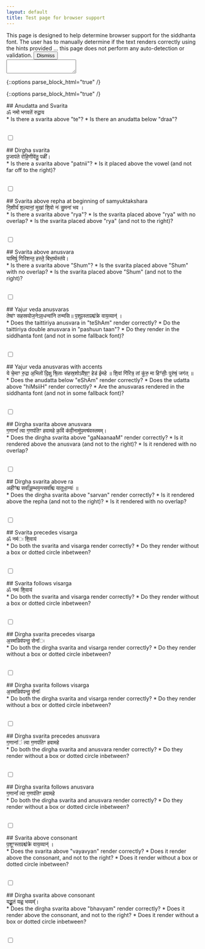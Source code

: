 ```yaml
---
layout: default
title: Test page for browser support
---
```


<div class="alert alert-info">
This page is designed to help determine browser support for the siddhanta font.
The user has to manually determine if the text renders correctly using the hints provided ...
this page does not perform any auto-detection or validation.
<button type="button" class="btn btn-secondary close" data-dismiss="alert">Dismiss</button>
</div>

<textarea rows="2" class="well form-control" id="UserAgent"></textarea>

<link href="{{ site.baseurl }}/css/vedicfonts-v10-modified.css" rel="stylesheet">
<link href="{{ site.baseurl }}/css/bootstrap-switch.min.css" rel="stylesheet">
<script src="{{ site.baseurl }}/js/bootstrap-switch.min.js"></script>

{::options parse_block_html="true" /}
<div class="browser-test">

{::options parse_block_html="true" /}
<div class="well">
## Anudatta and Svarita
  <div lang="sa">
  ॐ नमो भगवते॑ रुद्रा॒य
  </div>
* Is there a svarita above "te"?
* Is there an anudatta below "draa"?

<br/><input type="checkbox" class="browser-test-checkbox"/>
</div>

<div class="well">
## Dirgha svarita

  <div lang="sa">
  प्र॒जाप॑ते रोहि॒णीवे॑तु॒ पत्नी᳚।
  </div>
* Is there a svarita above "patnii"?
* Is it placed above the vowel (and not far off to the right)?

<br/><input type="checkbox" class="browser-test-checkbox"/>
</div>

<div class="well">
## Svarita above repha at beginning of samyuktakshara

  <div lang="sa">
  नि॒शीर्य॑ श॒ल्यानां॒ मुखा॑ शि॒वो नः॑ सु॒मना॑ भव ।
  </div>
* Is there a svarita above "rya"?
* Is the svarita placed above "rya" with no overlap?
* Is the svarita placed above "rya" (and not to the right)?

<br/><input type="checkbox" class="browser-test-checkbox"/>
</div>

<div class="well">
## Svarita above anusvara

  <div lang="sa">
  यामिषुं॑ गिरिशन्त॒ हस्ते॒ बिभ॒र्ष्यस्त॑वे।
  </div>
* Is there a svarita above "Shum"?
* Is the svarita placed above "Shum" with no overlap?
* Is the svarita placed above "Shum" (and not to the right)?

<br/><input type="checkbox" class="browser-test-checkbox"/>
</div>

<div class="well">
## Yajur veda anusvaras

  <div lang="sa">
  तेषा॑ꣳ सहस्रयोज॒नेऽव॒धन्वा॑नि तन्मसि॥  
  प॒शूꣴस्ताꣴश्च॑क्रे वाय॒व्यान्॑ ।
  </div>
* Does the taittiriya anusvara in "teShAm" render correctly?
* Do the taittiriya double anusvara in "pashuun taan"?
* Do they render in the siddhanta font (and not in some fallback font)?

<br/><input type="checkbox" class="browser-test-checkbox"/>
</div>

<div class="well">
## Yajur veda anusvaras with accents

  <div lang="sa">
  ये चे॒माꣳ रु॒द्रा अ॒भितो॑ दि॒क्षु श्रि॒ताः स॑हस्र॒शोऽवै॑षा॒ꣳ॒ हेड॑ ईमहे ॥  
  शि॒वां गि॑रित्र॒ तां कु॑रु॒ मा हिꣳ॑सीः॒ पुरु॑षं॒ जग॑त् ॥
  </div>
* Does the anudatta below "eShAm" render correctly?
* Does the udatta above "hiMsiiH" render correctly?
* Are the anusvaras rendered in the siddhanta font (and not in some fallback font)?

<br/><input type="checkbox" class="browser-test-checkbox"/>
</div>

<div class="well">
## Dirgha svarita above anusvara

  <div lang="sa">
  ग॒णानां᳚ त्वा ग॒णप॑तिꣳ हवामहे क॒विं क॑वी॒नामु॑प॒मश्र॑वस्तमम्।
  </div>
* Does the dirgha svarita above "gaNaanaaM" render correctly?
* Is it rendered above the anusvara (and not to the right)?
* Is it rendered with no overlap?

<br/><input type="checkbox" class="browser-test-checkbox"/>
</div>

<div class="well">
## Dirgha svarita above ra

  <div lang="sa">
  अहीꣳ॑श्च सर्वा᳚ञ्ज॒म्भय॒न्त्सर्वा᳚श्च यातुधा॒न्यः॑ ॥
  </div>
  * Does the dirgha svarita above "sarvan" render correctly?
  * Is it rendered above the repha (and not to the right)?
  * Is it rendered with no overlap?

  <br/><input type="checkbox" class="browser-test-checkbox"/>
</div>

<div class="well">
## Svarita precedes visarga

  <div lang="sa">
  ॐ नम॑ः शि॒वाय॑
  </div>
* Do both the svarita and visarga render correctly?
* Do they render without a box or dotted circle inbetween?

<br/><input type="checkbox" class="browser-test-checkbox"/>
</div>


<div class="well">
## Svarita follows visarga

  <div lang="sa">
  ॐ नमः॑ शि॒वाय॑
  </div>
  * Do both the svarita and visarga render correctly?
  * Do they render without a box or dotted circle inbetween?

  <br/><input type="checkbox" class="browser-test-checkbox"/>
</div>

<div class="well">
## Dirgha svarita precedes visarga

  <div lang="sa">
  अ॒स्मन्निव॑पन्तु॒ सेना᳚ः
  </div>
  * Do both the dirgha svarita and visarga render correctly?
  * Do they render without a box or dotted circle inbetween?

  <br/><input type="checkbox" class="browser-test-checkbox"/>
</div>

<div class="well">
## Dirgha svarita follows visarga

  <div lang="sa">
  अ॒स्मन्निव॑पन्तु॒ सेनाः᳚
  </div>
  * Do both the dirgha svarita and visarga render correctly?
  * Do they render without a box or dotted circle inbetween?

  <br/><input type="checkbox" class="browser-test-checkbox"/>
</div>

<div class="well">
## Dirgha svarita precedes anusvara

  <div lang="sa">
  ग॒णाना᳚ं त्वा ग॒णप॑तिꣳ हवामहे
  </div>
  * Do both the dirgha svarita and anusvara render correctly?
  * Do they render without a box or dotted circle inbetween?

  <br/><input type="checkbox" class="browser-test-checkbox"/>
</div>

<div class="well">
## Dirgha svarita follows anusvara

  <div lang="sa">
  ग॒णानां᳚ त्वा ग॒णप॑तिꣳ हवामहे
  </div>
  * Do both the dirgha svarita and anusvara render correctly?
  * Do they render without a box or dotted circle inbetween?

  <br/><input type="checkbox" class="browser-test-checkbox"/>
</div>

<div class="well">
## Svarita above consonant

  <div lang="sa">
  प॒शूꣳस्ताꣴश्च॑क्रे वाय॒व्यान्॑ ।
  </div>
* Does the svarita above "vayavyan" render correctly?
* Does it render above the consonant, and not to the right?
* Does it render without a box or dotted circle inbetween?

<br/><input type="checkbox" class="browser-test-checkbox"/>
</div>

<div class="well">
## Dirgha svarita above consonant

  <div lang="sa">
  यद्भू॒तं यच्च॒ भव्यम्᳚।
  </div>
  * Does the dirgha svarita above "bhavyam" render correctly?
  * Does it render above the consonant, and not to the right?
  * Does it render without a box or dotted circle inbetween?

  <br/><input type="checkbox" class="browser-test-checkbox"/>
</div>


<script type="text/javascript">
    $( document ).ready(function() {
      $.fn.bootstrapSwitch.defaults.size = 'small';
      $.fn.bootstrapSwitch.defaults.onText = 'Pass';
      $.fn.bootstrapSwitch.defaults.offText = 'Fail';
      $.fn.bootstrapSwitch.defaults.indeterminate = 'true';
      $.fn.bootstrapSwitch.defaults.onColor = 'success';
      $.fn.bootstrapSwitch.defaults.offColor = 'danger';
      $(".browser-test-checkbox").bootstrapSwitch();
      $('#UserAgent').val("UserAgent: ".concat(navigator.userAgent));
    });

</script>
